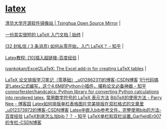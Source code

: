 # [latex](home.md)

<a href="https://mirrors.tuna.tsinghua.edu.cn/#" target="_blank">清华大学开源软件镜像站 | Tsinghua Open Source Mirror</a>  |  <br>  
<a href="https://liam.page/2014/09/08/latex-introduction/#TeX-%E5%AE%B6%E6%97%8F" target="_blank">一份其实很短的 LaTeX 入门文档 | 始终</a>  |  <br>  
<a href="https://www.zhihu.com/question/62943097/answer/203670095" target="_blank">(32 封私信 / 3 条消息) 如何从零开始，入门 LaTeX？ - 知乎</a>  |  <br>  
<a href="https://jingyan.baidu.com/article/4d58d54116c7c69dd4e9c0bd.html" target="_blank">Latex教程: [10]插入超链接-百度经验</a>  |  <br>  
<a href="https://github.com/ivankokan/Excel2LaTeX" target="_blank">ivankokan/Excel2LaTeX: The Excel add-in for creating LaTeX tables</a>  |  <br>  
<a href="https://blog.csdn.net/u012862311/article/details/74170840" target="_blank">LaTeX 论文排版学习笔记（零基础）_u012862311的博客-CSDN博客</a>
<a href="https://zhuanlan.zhihu.com/p/187281877" target="_blank">1行代码搞定Latex公式编写，这个4.6M的Python小插件，堪称论文必备神器 - 知乎</a>
<a href="https://github.com/connorferster/handcalcs" target="_blank">connorferster/handcalcs: Python library for converting Python calculations into rendered latex.</a>
<a href="http://mohu.org/info/symbols/symbols.htm" target="_blank">常用数学符号的 LaTeX 表示方法</a>
<a href="https://www.cnblogs.com/parrynee/archive/2010/03/02/1676369.html" target="_blank">BibTeX的使用方法 - Parry Nee - 博客园</a>
<a href="https://blog.csdn.net/u012373972/article/details/84954589" target="_blank">Latex如何排版单栏表格图片完美排版在双栏格式的文章里_u012373972的博客-CSDN博客</a>
<a href="https://jingyan.baidu.com/article/925f8cb8bce1f0c0dce0564f.html" target="_blank">Latex中嵌入bib参考文件，完整使用bib的方法-百度经验</a>
<a href="https://www.zhihu.com/question/30344123?sort=created" target="_blank">LaTeX到底怎么加bib？？ - 知乎</a>
<a href="https://blog.csdn.net/GarfieldEr007/article/details/51619737" target="_blank">LaTeX单栏和双栏设置_GarfieldEr007的专栏-CSDN博客</a>
